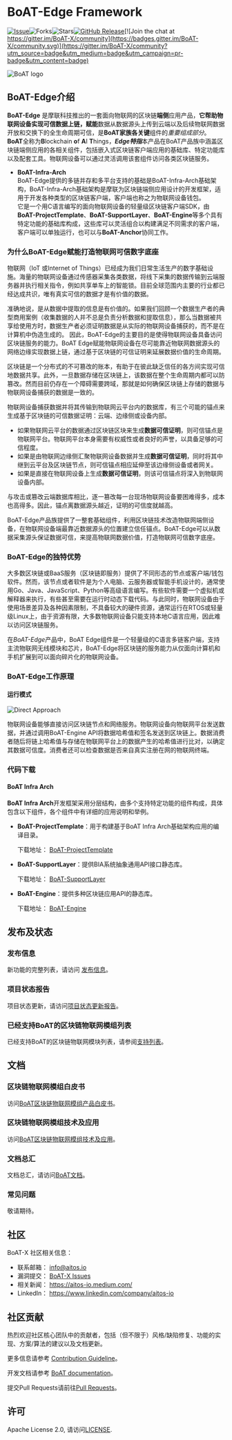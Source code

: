 
# BoAT-Edge Framework
[![Issue](https://img.shields.io/github/issues/aitos-io/BoAT-X-Framework)](https://github.com/aitos-io/BoAT-X-Framework/issues)![Forks](https://img.shields.io/github/forks/aitos-io/BoAT-X-Framework)![Stars](https://img.shields.io/github/stars/phengao/hello-world)[![GitHub Release](https://img.shields.io/github/license/aitos-io/BoAT-X-Framework)](https://github.com/aitos-io/BoAT-X-Framework/blob/master/LICENSE)[![Join the chat at https://gitter.im/BoAT-X/community](https://badges.gitter.im/BoAT-X/community.svg)](https://gitter.im/BoAT-X/community?utm_source=badge&utm_medium=badge&utm_campaign=pr-badge&utm_content=badge)

![BoAT logo](https://aitos-io.github.io/BoAT-X-Framework/logo/BoAT_RGB_Horizontal_100.png)


## BoAT-Edge介绍  
**BoAT-Edge** 是摩联科技推出的一套面向物联网的区块链**端侧**应用产品，**它帮助物联网设备实现可信数据上链，赋能**数据从数据源头上传到云端以及后续物联网数据开放和交换下的全生命周期可信，是**BoAT家族各关键**组件的*重要组成部分*。**BoAT**全称为**B**lockchain **o**f **A**I **T**hings，***Edge特指***本产品在BoAT产品族中涵盖区块链端侧应用的各相关组件，包括嵌入式区块链客户端应用的基础库、特定功能库以及配套工具。物联网设备可以通过灵活调用该套组件访问各类区块链服务。

- **BoAT-Infra-Arch**   
  BoAT-Edge提供的多链并存和多平台支持的基础是BoAT-Infra-Arch基础架构，BoAT-Infra-Arch基础架构是摩联为区块链端侧应用设计的开发框架，适用于开发各种类型的区块链客户端，客户端也称之为物联网设备钱包。  
  它是一个用C语言编写的面向物联网设备的轻量级区块链客户端SDK，由**BoAT-ProjectTemplate**、**BoAT-SupportLayer**、**BoAT-Engine**等多个具有特定功能的基础库构成，这些库可以灵活组合以构建满足不同需求的客户端，客户端可以单独运行，也可以与**BoAT-Anchor**协同工作。

### 为什么BoAT-Edge赋能打造物联网可信数字底座  

物联网（IoT 或Internet of Things）已经成为我们日常生活生产的数字基础设施。海量的物联网设备通过传感器采集各类数据，将线下采集的数据传输到云端服务器并执行相关指令，例如共享单车上的智能锁。目前全球范围内主要的行业都已经达成共识，唯有真实可信的数据才是有价值的数据。

准确地说，是从数据中提取的信息是有价值的。如果我们回顾一个数据生产者的典型商用案例（收集数据的人并不总是负责分析数据和提取信息），那么当数据被共享给使用方时，数据生产者必须证明数据是从实际的物联网设备捕获的，而不是在计算机中伪造生成的。 因此，BoAT-Edge的主要目的是使得物联网设备具备访问区块链服务的能力。BoAT Edge赋能物联网设备在尽可能靠近物联网数据源头的网络边缘实现数据上链，通过基于区块链的可信证明来延展数据价值的生命周期。

区块链是一个分布式的不可篡改的账本，有助于在彼此缺乏信任的各方间实现可信地数据共享。此外，一旦数据存储在区块链上，该数据在整个生命周期内都可以防篡改。然而目前仍存在一个障碍需要跨域，那就是如何确保区块链上存储的数据与物联网设备捕获的数据是一致的。

物联网设备捕获数据并将其传输到物联网云平台内的数据库，有三个可能的锚点来生成基于区块链的可信数据证明：云端、边缘侧或设备内部。

- 如果物联网云平台的数据通过区块链区块来生成**数据可信证明**，则可信锚点是物联网平台。物联网平台本身需要有权威性或者良好的声誉，以具备足够的可信程度。
- 如果是由物联网边缘侧汇聚物联网设备数据并生成**数据可信证明**，同时将其中继到云平台及区块链节点，则可信锚点相应延伸至该边缘侧设备或者网关。
- 如果是直接在物联网设备上生成**数据可信证明**，则该可信锚点将深入到物联网设备内部。

与攻击或篡改云端数据库相比，逐一篡改每一台现场物联网设备要困难得多，成本也高得多。因此，锚点离数据源头越近，证明的可信度就越高。

BoAT-Edge产品族提供了一整套基础组件，利用区块链技术改造物联网端侧设备，在物联网设备端最靠近数据源头的位置建立信任锚点。BoAT-Edge可以从数据采集源头保证数据可信，来提高物联网数据价值，打造物联网可信数字底座。


### BoAT-Edge的独特优势

大多数区块链或BaaS服务（区块链即服务）提供了不同形态的节点或客户端/钱包软件。然而，该节点或者软件是为个人电脑、云服务器或智能手机设计的，通常使用Go、Java、JavaScript、Python等高级语言编写。有些软件需要一个虚拟机或解释器来执行，有些甚至需要在运行时动态下载代码。与此同时，物联网设备由于使用场景差异及各种因素限制，不具备较大的硬件资源，通常运行在RTOS或轻量级Linux上，由于资源有限，大多数物联网设备只能支持本地C语言应用，因此难以访问区块链服务。

在*BoAT-Edge*产品中，BoAT Edge组件是一个轻量级的C语言多链客户端，支持主流物联网无线模块和芯片，BoAT-Edge将区块链的服务能力从仅面向计算机和手机扩展到可以面向碎片化的物联网设备。

### BoAT-Edge工作原理


#### 运行模式

![Direct Approach](https://aitos-io.github.io/BoAT-X-Framework/en-us/images/BoAT_README_Direct_Approach.png)

物联网设备能够直接访问区块链节点和网络服务。物联网设备向物联网平台发送数据，并通过调用BoAT-Engine API将数据哈希值和签名发送到区块链上。数据消费者随后将链上哈希值与存储在物联网平台上的数据产生的哈希值进行比对，以确定其数据可信度。消费者还可以检查数据是否来自真实注册在网的物联网终端。

### 代码下载

#### BoAT Infra Arch

**BoAT Infra Arch**开发框架采用分层结构，由多个支持特定功能的组件构成，具体包含以下组件，各个组件中有详细的应用说明和举例。

- **BoAT-ProjectTemplate**：用于构建基于BoAT Infra Arch基础架构应用的编译目录。

  下载地址：    [BoAT-ProjectTemplate](https://github.com/aitos-io/BoAT-ProjectTemplate)

- **BoAT-SupportLayer**：提供BIA系统抽象通用API接口静态库。

  下载地址：    [BoAT-SupportLayer](https://github.com/aitos-io/BoAT-SupportLayer)

- **BoAT-Engine**：提供多种区块链应用API的静态库。

  下载地址：    [BoAT-Engine](https://github.com/aitos-io/BoAT-Engine)

## 发布及状态

### 发布信息
新功能的完整列表，请访问 [发布信息](https://github.com/phengao/hello-world/blob/master/BoATInfraArch_Releases.md)。

### 项目状态报告
项目状态更新，请访问[项目状态更新报告](https://github.com/aitos-io/project-status-update)。

### 已经支持BoAT的区块链物联网模组列表
已经支持BoAT的区块链物联网模块列表，请参阅[支持列表](./SUPPORTED_LIST.md)。


## 文档

### 区块链物联网模组白皮书
访问[BoAT区块链物联网模组产品白皮书](https://aitos-io.github.io/BoAT-X-Framework/en-us/BoAT_Blockchain_IoT_Module_Product_White_Paper_en.pdf)。

### 区块链物联网模组技术及应用
访问[BoAT区块链物联网模组技术及应用](https://aitos-io.github.io/BoAT-X-Framework/en-us/BoAT_Blockchain_IoT_Module_Technology_and_Application_en.pdf)。

### 文档总汇
文档总汇，请访问[BoAT文档](https://aitos-io.github.io/BoAT-X-Framework)。

### 常见问题
敬请期待。


## 社区
BoAT-X 社区相关信息：
+ 联系邮箱： info@aitos.io
+ 漏洞提交： [BoAT-X Issues](https://github.com/aitos-io/BoAT-X-Framework/issues)
+ 相关新闻： https://aitos-io.medium.com/
+ LinkedIn： https://www.linkedin.com/company/aitos-io


## 社区贡献
热烈欢迎社区核心团队中的贡献者，包括（但不限于）风格/缺陷修复、功能的实现、方案/算法的建议以及文档更新。

更多信息请参考 [Contribution Guideline](./CONTRIBUTING.md)。

开发文档请参考 [BoAT documentation](https://aitos-io.github.io/BoAT-X-Framework)。

提交Pull Requests请前往[Pull Requests](https://github.com/aitos-io/BoAT-X-Framework/pulls)。


## 许可

Apache License 2.0, 请访问[LICENSE](./LICENSE).

